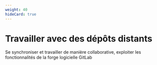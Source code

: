 ```yaml
---
weight: 40
hideCard: true
---
```


# Travailler avec des dépôts distants
Se synchroniser et travailler de manière collaborative, exploiter les fonctionnalités de la forge logicielle GitLab